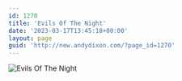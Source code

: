 ```yaml
---
id: 1270
title: 'Evils Of The Night'
date: '2023-03-17T13:45:18+00:00'
layout: page
guid: 'http://new.andydixon.com/?page_id=1270'
---
```


![Evils Of The Night](https://i0.wp.com/assets.g8x2.ldn.idrivee2-23.com/posters/Evils%20Of%20The%20Night%2001.jpg?w=1200&ssl=1 "Evils Of The Night")